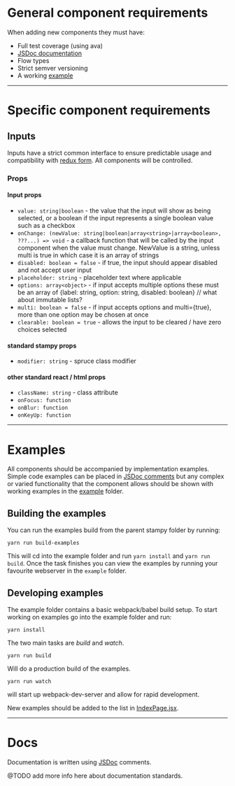 

# General component requirements

When adding new components they must have:
- Full test coverage (using ava)
- [JSDoc documentation](#docs)
- Flow types
- Strict semver versioning
- A working [example](#examples)

---

# Specific component requirements

## Inputs

Inputs have a strict common interface to ensure predictable usage and compatibility with [redux form](http://redux-form.com/). All components will be controlled.

### Props
#### Input props
 - `value: string|boolean` - the value that the input will show as being selected, or a boolean if the input represents a single boolean value such as a checkbox
 - `onChange: (newValue: string|boolean|array<string>|array<boolean>, ???...) => void` - a callback function that will be called by the input component when the value must change. NewValue is a string, unless multi is true in which case it is an array of strings
 - `disabled: boolean = false` - if true, the input should appear disabled and not accept user input
 - `placeholder: string` - placeholder text where applicable
 - `options: array<object>` - if input accepts multiple options these must be an array of {label: string, option: string, disabled: boolean} // what about immutable lists?
 - `multi: boolean = false` - if input accepts options and multi={true}, more than one option may be chosen at once
 - `clearable: boolean = true` - allows the input to be cleared / have zero choices selected

#### standard stampy props
 - `modifier: string` - spruce class modifier

#### other standard react / html props
 - `className: string` - class attribute
 - `onFocus: function`
 - `onBlur: function`
 - `onKeyUp: function`

---

# Examples

All components should be accompanied by implementation examples. Simple code examples can be placed in [JSDoc comments](http://usejsdoc.org/tags-example.html) but any complex or varied functionality that the component allows should be shown with working examples in the [example](/example) folder.

## Building the examples

You can run the examples build from the parent stampy folder by running:

```
yarn run build-examples
```

This will cd into the example folder and run `yarn install` and `yarn run build`. Once the task finishes you can view the examples by running your favourite webserver in the `example` folder.


## Developing examples

The example folder contains a basic webpack/babel build setup. To start working on examples go into the example folder and run:

```
yarn install
```

The two main tasks are _build_ and _watch_.

```
yarn run build
```
Will do a production build of the examples.

```
yarn run watch
```
will start up webpack-dev-server and allow for rapid development.

New examples should be added to the list in [IndexPage.jsx](/example/src/components/IndexPage.jsx).

---

# Docs

Documentation is written using [JSDoc](http://usejsdoc.org/) comments.

@TODO add more info here about documentation standards.
